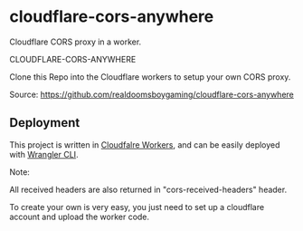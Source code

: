 # cloudflare-cors-anywhere
Cloudflare CORS proxy in a worker.

CLOUDFLARE-CORS-ANYWHERE

Clone this Repo into the Cloudflare workers to setup your own CORS proxy.

Source:
https://github.com/realdoomsboygaming/cloudflare-cors-anywhere

## Deployment

This project is written in [Cloudfalre Workers](https://workers.cloudflare.com/), and can be easily deployed with [Wrangler CLI](https://developers.cloudflare.com/workers/wrangler/install-and-update/).

Note:

All received headers are also returned in "cors-received-headers" header.

To create your own is very easy, you just need to set up a cloudflare account and upload the worker code.  
